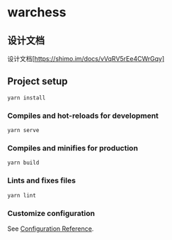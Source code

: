 # warchess

## 设计文档

设计文档[https://shimo.im/docs/vVqRV5rEe4CWrGqy]

## Project setup
```
yarn install
```

### Compiles and hot-reloads for development
```
yarn serve
```

### Compiles and minifies for production
```
yarn build
```

### Lints and fixes files
```
yarn lint
```

### Customize configuration
See [Configuration Reference](https://cli.vuejs.org/config/).

